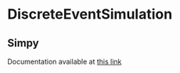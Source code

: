 # DiscreteEventSimulation


## Simpy
Documentation available at [this link](https://simpy.readthedocs.io/en/latest/examples/bank_renege.html)